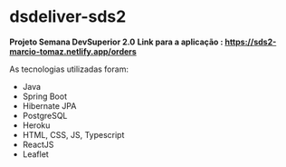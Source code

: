 # dsdeliver-sds2

**Projeto Semana DevSuperior 2.0**
**Link para a aplicação : https://sds2-marcio-tomaz.netlify.app/orders**

As tecnologias utilizadas foram:

- Java
- Spring Boot
- Hibernate JPA
- PostgreSQL
- Heroku
- HTML, CSS, JS, Typescript
- ReactJS
- Leaflet
